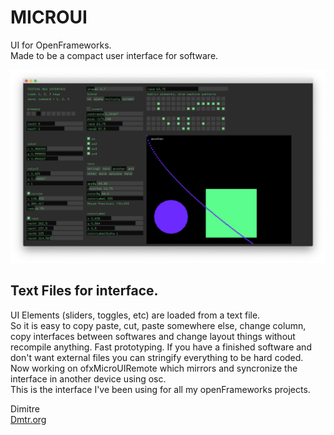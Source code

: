 # MICROUI

UI for OpenFrameworks.  
Made to be a compact user interface for software.

![IMAGE ALT TEXT HERE](microui.png)


## Text Files for interface.
UI Elements (sliders, toggles, etc) are loaded from a text file.  
So it is easy to copy paste, cut, paste somewhere else, change column, copy interfaces between softwares
and change layout things without recompile anything. Fast prototyping.
If you have a finished software and don't want external files you can stringify everything to be hard coded.  
Now working on ofxMicroUIRemote which mirrors and syncronize the interface in another device using osc.  
This is the interface I've been using for all my openFrameworks projects.  
  
Dimitre  
[Dmtr.org](http://dmtr.org)